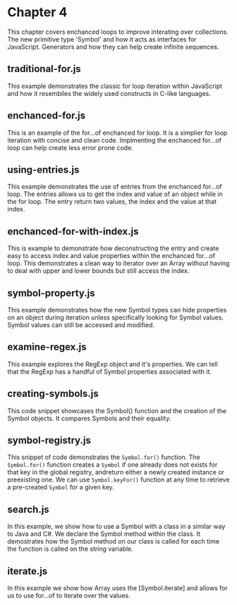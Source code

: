 # Chapter 4
This chapter covers enchanced loops to improve interating over collections. The new primitive type 'Symbol' and how it acts as interfaces for JavaScript. Generators and how they can help create infinite sequences.

## traditional-for.js
This example demonstrates the classic for loop iteration within JavaScript and how it resembiles the widely used constructs in C-like languages.

## enchanced-for.js
This is an example of the for...of enchanced for loop. It is a simplier for loop iteration with concise and clean code. Implmenting the enchanced for...of loop can help create less error prone code.

## using-entries.js
This example demonstrates the use of entries from the enchanced for...of loop. The entries allows us to get the index and value of an object while in the for loop. The entry return two values, the index and the value at that index.

## enchanced-for-with-index.js
This is example to demonstrate how deconstructing the entry and create easy to access index and value properties within the enchanced for...of loop. This demonstrates a clean way to iterator over an Array without having to deal with upper and lower bounds but still access the index.

## symbol-property.js
This example demonstrates how the new Symbol types can hide properties on an object during iteration unless specifically looking for Symbol values. Symbol values can still be accessed and modified.

## examine-regex.js
This example explores the RegExp object and it's properties. We can tell that the RegExp has a handful of Symbol properties associated with it.

## creating-symbols.js
This code snippet showcases the Symbol() function and the creation of the Symbol objects. It compares Symbols and their equality.

## symbol-registry.js
This snippet of code demonstrates the `Symbol.for()` function. The `Symbol.for()` function creates a `Symbol` if one already does not exists for that key in the global registry, andreturn either a newly created instance or preexisting one. We can use `Symbol.keyFor()` function at any time to retrieve a pre-created `Symbol` for a given key.

## search.js
In this example, we show how to use a Symbol with a class in a similar way to Java and C#. We declare the Symbol method within the class. It demostrates how the Symbol method on our class is called for each time the function is called on the string variable.

## iterate.js
In this example we show how Array uses the [Symbol.iterate] and allows for us to use for...of to iterate over the values.